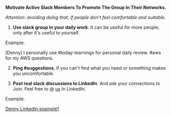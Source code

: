 **Motivate Active Slack Members To Promote The Group In Their Networks.**

_Attention: avoiding doing that, if people don't feel comfortable and suitable._

1. **Use slack group in your daily work**. It can be useful for more people, only after it's useful to yourself.

Example:

  [Denny] I personally use #today-learnings for personal daily review. #aws for my AWS questions.

2. **Ping #suggestions**, if you can't find what you need or something makes you uncomfortable.

3. **Post real slack discussions to LinkedIn**. And ask your connections to Join. Feel free to @ [us](../Members.md) In LinkedIn.

Example:

[Denny LinkedIn example1](https://www.linkedin.com/feed/update/urn:li:activity:6319755936785330176)

